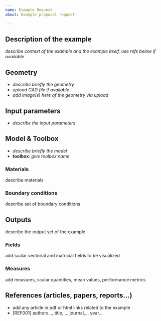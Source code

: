 ```yaml
---
name: Example Request
about: Example proposal request

---
```


## Description of the example

_describe context of the example and the example itself, use refs below if available_

## Geometry

- _describe briefly the geometry_
- _upload CAD file if available_
- _add  image(s) here of the geometry via upload_

## Input parameters

- _describe the input parameters_

## Model & Toolbox

- _describe briefly the model_
- **toolbox**:  _give toolbox name_

### Materials

describe materials

### Boundary conditions

describe set of boundary conditions


## Outputs

describe the output set of the example

### Fields

add scalar vectorial and matricial fields to be visualized

### Measures

add measures, scalar quantities, mean values, performance metrics

## References (articles, papers, reports...)

- add any article in pdf or html links related to the example
- [REF001] authors..., title, ... journal,... year...
